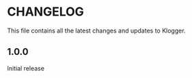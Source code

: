 # CHANGELOG

This file contains all the latest changes and updates to Klogger.

## 1.0.0

Initial release
